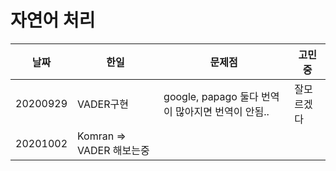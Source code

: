 # 자연어 처리
날짜 | 한일 | 문제점 | 고민중
---- | ---- | ---- | ----
20200929| VADER구현 | google, papago 둘다 번역이 많아지면 번역이 안됨.. | 잘모르겠다 
20201002 | Komran => VADER 해보는중 |  | 
